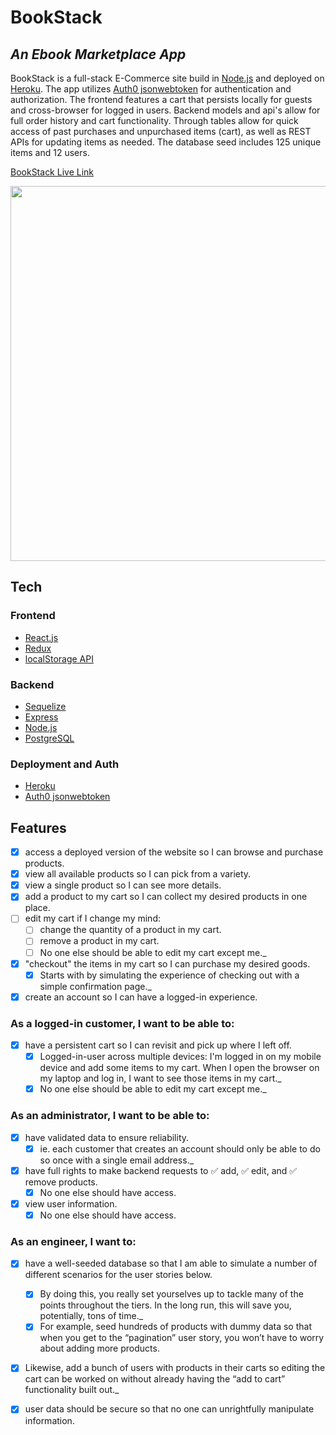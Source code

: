 # BookStack
## _An Ebook Marketplace App_

BookStack is a full-stack E-Commerce site build in [Node.js](https://nodejs.org) and deployed on [Heroku](https://www.heroku.com). The app utilizes [Auth0 jsonwebtoken](https://github.com/auth0/node-jsonwebtoken) for authentication and authorization. The frontend features a cart that persists locally for guests and cross-browser for logged in users. Backend models and api's allow for full order history and cart functionality. Through tables allow for quick access of past purchases and unpurchased items (cart), as well as REST APIs for updating items as needed. The database seed includes 125 unique items and 12 users.

[BookStack Live Link](https://bookstack-fs.herokuapp.com/)


<img src="https://raw.githubusercontent.com/justinduplain/BookStack/main/public/bookstack-logo.png" width="600">

## Tech

### Frontend
* [React.js](https://reactjs.org/)
* [Redux](https://redux.js.org)
* [localStorage API](https://developer.mozilla.org/en-US/docs/Web/API/Window/localStorage)

### Backend
* [Sequelize](https://nextjs.org/)
* [Express](https://supabase.com)
* [Node.js](https://nodejs.org)
* [PostgreSQL](https://www.postgresql.org)
 
### Deployment and Auth
* [Heroku](https://www.heroku.com)
* [Auth0 jsonwebtoken](https://github.com/auth0/node-jsonwebtoken)

## Features

- [x] access a deployed version of the website so I can browse and purchase products.
- [x] view all available products so I can pick from a variety.
- [x] view a single product so I can see more details.
- [x] add a product to my cart so I can collect my desired products in one place.
- [ ] edit my cart if I change my mind:
  - [ ] change the quantity of a product in my cart.
  - [ ] remove a product in my cart.
  - [ ] No one else should be able to edit my cart except me._
- [x] "checkout" the items in my cart so I can purchase my desired goods.
  - [x] Starts with by simulating the experience of checking out with a simple confirmation page._
- [x] create an account so I can have a logged-in experience.

### As a logged-in customer, I want to be able to:

- [x] have a persistent cart so I can revisit and pick up where I left off.
  - [x] Logged-in-user across multiple devices: I'm logged in on my mobile device and add some items to my cart. When I open the browser on my laptop and log in, I want to see those items in my cart._
  - [x] No one else should be able to edit my cart except me._

### As an administrator, I want to be able to:

- [x] have validated data to ensure reliability.
  - [x] ie. each customer that creates an account should only be able to do so once with a single email address._
- [x] have full rights to make backend requests to ✅ add, ✅ edit, and ✅ remove products.
  - [x] No one else should have access.
- [x] view user information.
  - [x] No one else should have access.

### As an engineer, I want to:

- [x] have a well-seeded database so that I am able to simulate a number of different scenarios for the user stories below.
  - [x] By doing this, you really set yourselves up to tackle many of the points throughout the tiers. In the long run, this will save you, potentially, tons of time._
  - [x] For example, seed hundreds of products with dummy data so that when you get to the “pagination” user story, you won’t have to worry about adding more products.
 - [x] Likewise, add a bunch of users with products in their carts so editing the cart can be worked on without already having the “add to cart” functionality built out._
- [x] user data should be secure so that no one can unrightfully manipulate information.

